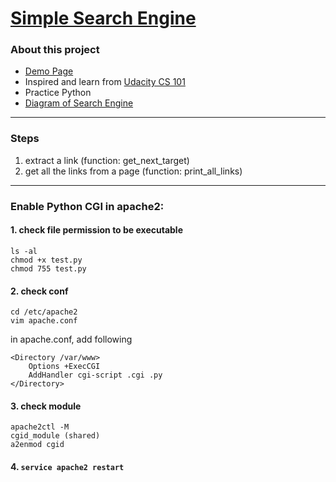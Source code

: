 [Simple Search Engine](http://104.131.95.18/SSE/)
============================================
### About this project
 * [Demo Page](http://104.131.95.18/SSE/)
 * Inspired and learn from [Udacity CS 101](https://www.udacity.com/course/cs101)
 * Practice Python
 * [Diagram of Search Engine](https://www.udacity.com/wiki/CS101/Diagram)

--------------------------------------------
### Steps
 1. extract a link (function: get_next_target)
 2. get all the links from a page (function: print_all_links)

--------------------------------------------
### Enable Python CGI in apache2:
#### 1. check file permission to be executable
 ```
 ls -al
 chmod +x test.py
 chmod 755 test.py
 ```
#### 2. check conf
 ```
 cd /etc/apache2
 vim apache.conf
 ```
  in apache.conf, add following 
 ```
 <Directory /var/www>
     Options +ExecCGI
     AddHandler cgi-script .cgi .py
 </Directory>
 ```

#### 3. check module
 ```
 apache2ctl -M
 cgid_module (shared)
 a2enmod cgid
 ```

#### 4. ``` service apache2 restart ```
